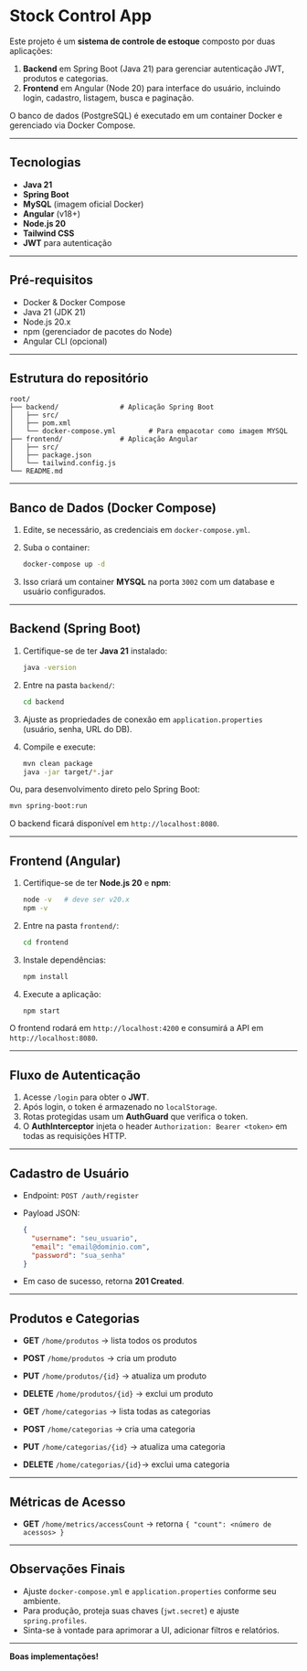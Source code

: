# Stock Control App

Este projeto é um **sistema de controle de estoque** composto por duas aplicações:

1. **Backend** em Spring Boot (Java 21) para gerenciar autenticação JWT, produtos e categorias.
2. **Frontend** em Angular (Node 20) para interface do usuário, incluindo login, cadastro, listagem, busca e paginação.

O banco de dados (PostgreSQL) é executado em um container Docker e gerenciado via Docker Compose.

---

## Tecnologias

* **Java 21**
* **Spring Boot**
* **MySQL** (imagem oficial Docker)
* **Angular** (v18+)
* **Node.js 20**
* **Tailwind CSS**
* **JWT** para autenticação

---

## Pré-requisitos

* Docker & Docker Compose
* Java 21 (JDK 21)
* Node.js 20.x
* npm (gerenciador de pacotes do Node)
* Angular CLI (opcional)

---

## Estrutura do repositório

```
root/
├── backend/               # Aplicação Spring Boot
│   ├── src/
│   ├── pom.xml
│   └── docker-compose.yml        # Para empacotar como imagem MYSQL
├── frontend/              # Aplicação Angular
│   ├── src/
│   ├── package.json
│   └── tailwind.config.js
└── README.md              
```

---

## Banco de Dados (Docker Compose)

1. Edite, se necessário, as credenciais em `docker-compose.yml`.

2. Suba o container:

   ```bash
   docker-compose up -d
   ```

3. Isso criará um container **MYSQL** na porta `3002` com um database e usuário configurados.

---

## Backend (Spring Boot)

1. Certifique-se de ter **Java 21** instalado:

   ```bash
   java -version
   ```
2. Entre na pasta `backend/`:

   ```bash
   cd backend
   ```
3. Ajuste as propriedades de conexão em `application.properties` (usuário, senha, URL do DB).
4. Compile e execute:

   ```bash
   mvn clean package
   java -jar target/*.jar
   ```

Ou, para desenvolvimento direto pelo Spring Boot:

```bash
mvn spring-boot:run
```

O backend ficará disponível em `http://localhost:8080`.

---

## Frontend (Angular)

1. Certifique-se de ter **Node.js 20** e **npm**:

   ```bash
   node -v   # deve ser v20.x
   npm -v
   ```
2. Entre na pasta `frontend/`:

   ```bash
   cd frontend
   ```
3. Instale dependências:

   ```bash
   npm install
   ```
4. Execute a aplicação:

   ```bash
   npm start
   ```

O frontend rodará em `http://localhost:4200` e consumirá a API em `http://localhost:8080`.

---

## Fluxo de Autenticação

1. Acesse `/login` para obter o **JWT**.
2. Após login, o token é armazenado no `localStorage`.
3. Rotas protegidas usam um **AuthGuard** que verifica o token.
4. O **AuthInterceptor** injeta o header `Authorization: Bearer <token>` em todas as requisições HTTP.

---

## Cadastro de Usuário

* Endpoint: `POST /auth/register`
* Payload JSON:

  ```json
  {
    "username": "seu_usuario",
    "email": "email@dominio.com",
    "password": "sua_senha"
  }
  ```
* Em caso de sucesso, retorna **201 Created**.

---

## Produtos e Categorias

* **GET** `/home/produtos`          → lista todos os produtos

* **POST** `/home/produtos`         → cria um produto

* **PUT** `/home/produtos/{id}`     → atualiza um produto

* **DELETE** `/home/produtos/{id}`  → exclui um produto

* **GET** `/home/categorias`        → lista todas as categorias

* **POST** `/home/categorias`       → cria uma categoria

* **PUT** `/home/categorias/{id}`   → atualiza uma categoria

* **DELETE** `/home/categorias/{id}`→ exclui uma categoria

---

## Métricas de Acesso

* **GET** `/home/metrics/accessCount` → retorna `{ "count": <número de acessos> }`

---

## Observações Finais

* Ajuste `docker-compose.yml` e `application.properties` conforme seu ambiente.
* Para produção, proteja suas chaves (`jwt.secret`) e ajuste `spring.profiles`.
* Sinta-se à vontade para aprimorar a UI, adicionar filtros e relatórios.

---

**Boas implementações!**
